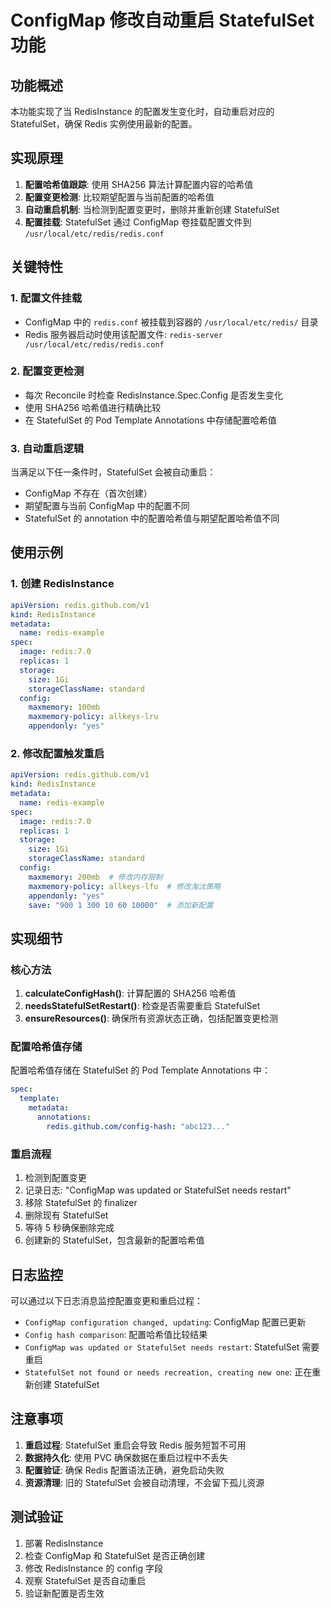 # ConfigMap 修改自动重启 StatefulSet 功能

## 功能概述

本功能实现了当 RedisInstance 的配置发生变化时，自动重启对应的 StatefulSet，确保 Redis 实例使用最新的配置。

## 实现原理

1. **配置哈希值跟踪**: 使用 SHA256 算法计算配置内容的哈希值
2. **配置变更检测**: 比较期望配置与当前配置的哈希值
3. **自动重启机制**: 当检测到配置变更时，删除并重新创建 StatefulSet
4. **配置挂载**: StatefulSet 通过 ConfigMap 卷挂载配置文件到 `/usr/local/etc/redis/redis.conf`

## 关键特性

### 1. 配置文件挂载
- ConfigMap 中的 `redis.conf` 被挂载到容器的 `/usr/local/etc/redis/` 目录
- Redis 服务器启动时使用该配置文件: `redis-server /usr/local/etc/redis/redis.conf`

### 2. 配置变更检测
- 每次 Reconcile 时检查 RedisInstance.Spec.Config 是否发生变化
- 使用 SHA256 哈希值进行精确比较
- 在 StatefulSet 的 Pod Template Annotations 中存储配置哈希值

### 3. 自动重启逻辑
当满足以下任一条件时，StatefulSet 会被自动重启：
- ConfigMap 不存在（首次创建）
- 期望配置与当前 ConfigMap 中的配置不同
- StatefulSet 的 annotation 中的配置哈希值与期望配置哈希值不同

## 使用示例

### 1. 创建 RedisInstance

```yaml
apiVersion: redis.github.com/v1
kind: RedisInstance
metadata:
  name: redis-example
spec:
  image: redis:7.0
  replicas: 1
  storage:
    size: 1Gi
    storageClassName: standard
  config:
    maxmemory: 100mb
    maxmemory-policy: allkeys-lru
    appendonly: "yes"
```

### 2. 修改配置触发重启

```yaml
apiVersion: redis.github.com/v1
kind: RedisInstance
metadata:
  name: redis-example
spec:
  image: redis:7.0
  replicas: 1
  storage:
    size: 1Gi
    storageClassName: standard
  config:
    maxmemory: 200mb  # 修改内存限制
    maxmemory-policy: allkeys-lfu  # 修改淘汰策略
    appendonly: "yes"
    save: "900 1 300 10 60 10000"  # 添加新配置
```

## 实现细节

### 核心方法

1. **calculateConfigHash()**: 计算配置的 SHA256 哈希值
2. **needsStatefulSetRestart()**: 检查是否需要重启 StatefulSet
3. **ensureResources()**: 确保所有资源状态正确，包括配置变更检测

### 配置哈希值存储

配置哈希值存储在 StatefulSet 的 Pod Template Annotations 中：
```yaml
spec:
  template:
    metadata:
      annotations:
        redis.github.com/config-hash: "abc123..."
```

### 重启流程

1. 检测到配置变更
2. 记录日志: "ConfigMap was updated or StatefulSet needs restart"
3. 移除 StatefulSet 的 finalizer
4. 删除现有 StatefulSet
5. 等待 5 秒确保删除完成
6. 创建新的 StatefulSet，包含最新的配置哈希值

## 日志监控

可以通过以下日志消息监控配置变更和重启过程：

- `ConfigMap configuration changed, updating`: ConfigMap 配置已更新
- `Config hash comparison`: 配置哈希值比较结果
- `ConfigMap was updated or StatefulSet needs restart`: StatefulSet 需要重启
- `StatefulSet not found or needs recreation, creating new one`: 正在重新创建 StatefulSet

## 注意事项

1. **重启过程**: StatefulSet 重启会导致 Redis 服务短暂不可用
2. **数据持久化**: 使用 PVC 确保数据在重启过程中不丢失
3. **配置验证**: 确保 Redis 配置语法正确，避免启动失败
4. **资源清理**: 旧的 StatefulSet 会被自动清理，不会留下孤儿资源

## 测试验证

1. 部署 RedisInstance
2. 检查 ConfigMap 和 StatefulSet 是否正确创建
3. 修改 RedisInstance 的 config 字段
4. 观察 StatefulSet 是否自动重启
5. 验证新配置是否生效